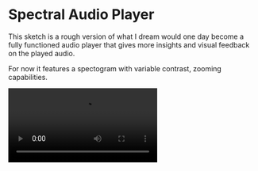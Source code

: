 # Spectral Audio Player
This sketch is a rough version of what I dream would one day become a fully functioned audio player that gives more insights and visual feedback on the played audio.

For now it features a spectogram with variable contrast, zooming capabilities.

![alt tag](https://i.imgur.com/wYmtxeX.mp4)

